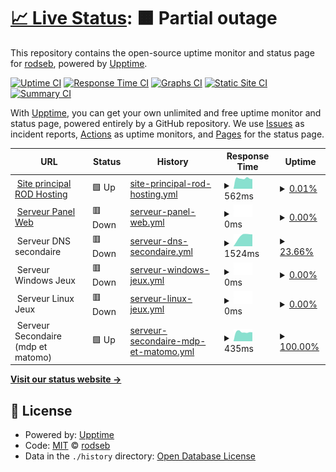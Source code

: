 # [📈 Live Status](https://status2.rod-hosting.com): <!--live status--> **🟧 Partial outage**

This repository contains the open-source uptime monitor and status page for [rodseb](https://status2.rod-hosting.com), powered by [Upptime](https://github.com/upptime/upptime).

[![Uptime CI](https://github.com/koj-co/upptime/workflows/Uptime%20CI/badge.svg)](https://github.com/koj-co/upptime/actions?query=workflow%3A%22Uptime+CI%22)
[![Response Time CI](https://github.com/koj-co/upptime/workflows/Response%20Time%20CI/badge.svg)](https://github.com/koj-co/upptime/actions?query=workflow%3A%22Response+Time+CI%22)
[![Graphs CI](https://github.com/koj-co/upptime/workflows/Graphs%20CI/badge.svg)](https://github.com/koj-co/upptime/actions?query=workflow%3A%22Graphs+CI%22)
[![Static Site CI](https://github.com/koj-co/upptime/workflows/Static%20Site%20CI/badge.svg)](https://github.com/koj-co/upptime/actions?query=workflow%3A%22Static+Site+CI%22)
[![Summary CI](https://github.com/koj-co/upptime/workflows/Summary%20CI/badge.svg)](https://github.com/koj-co/upptime/actions?query=workflow%3A%22Summary+CI%22)

With [Upptime](https://upptime.js.org), you can get your own unlimited and free uptime monitor and status page, powered entirely by a GitHub repository. We use [Issues](https://github.com/rodseb/Stats/issues) as incident reports, [Actions](https://github.com/rodseb/Stats/actions) as uptime monitors, and [Pages](https://status2.rod-hosting.com) for the status page.

<!--start: status pages-->
<!-- This summary is generated by Upptime (https://github.com/upptime/upptime) -->
<!-- Do not edit this manually, your changes will be overwritten -->
<!-- prettier-ignore -->
| URL | Status | History | Response Time | Uptime |
| --- | ------ | ------- | ------------- | ------ |
| <img alt="" src="https://favicons.githubusercontent.com/rod-hosting.com" height="13"> [Site principal ROD Hosting](https://rod-hosting.com/) | 🟩 Up | [site-principal-rod-hosting.yml](https://github.com/rodseb/Stats/commits/HEAD/history/site-principal-rod-hosting.yml) | <details><summary><img alt="Response time graph" src="./graphs/site-principal-rod-hosting/response-time-week.png" height="20"> 562ms</summary><br><a href="https://rod29.ovh/history/site-principal-rod-hosting"><img alt="Response time 577" src="https://img.shields.io/endpoint?url=https%3A%2F%2Fraw.githubusercontent.com%2Frodseb%2FStats%2FHEAD%2Fapi%2Fsite-principal-rod-hosting%2Fresponse-time.json"></a><br><a href="https://rod29.ovh/history/site-principal-rod-hosting"><img alt="24-hour response time 521" src="https://img.shields.io/endpoint?url=https%3A%2F%2Fraw.githubusercontent.com%2Frodseb%2FStats%2FHEAD%2Fapi%2Fsite-principal-rod-hosting%2Fresponse-time-day.json"></a><br><a href="https://rod29.ovh/history/site-principal-rod-hosting"><img alt="7-day response time 562" src="https://img.shields.io/endpoint?url=https%3A%2F%2Fraw.githubusercontent.com%2Frodseb%2FStats%2FHEAD%2Fapi%2Fsite-principal-rod-hosting%2Fresponse-time-week.json"></a><br><a href="https://rod29.ovh/history/site-principal-rod-hosting"><img alt="30-day response time 559" src="https://img.shields.io/endpoint?url=https%3A%2F%2Fraw.githubusercontent.com%2Frodseb%2FStats%2FHEAD%2Fapi%2Fsite-principal-rod-hosting%2Fresponse-time-month.json"></a><br><a href="https://rod29.ovh/history/site-principal-rod-hosting"><img alt="1-year response time 577" src="https://img.shields.io/endpoint?url=https%3A%2F%2Fraw.githubusercontent.com%2Frodseb%2FStats%2FHEAD%2Fapi%2Fsite-principal-rod-hosting%2Fresponse-time-year.json"></a></details> | <details><summary><a href="https://rod29.ovh/history/site-principal-rod-hosting">0.01%</a></summary><a href="https://rod29.ovh/history/site-principal-rod-hosting"><img alt="All-time uptime 25.45%" src="https://img.shields.io/endpoint?url=https%3A%2F%2Fraw.githubusercontent.com%2Frodseb%2FStats%2FHEAD%2Fapi%2Fsite-principal-rod-hosting%2Fuptime.json"></a><br><a href="https://rod29.ovh/history/site-principal-rod-hosting"><img alt="24-hour uptime 0.08%" src="https://img.shields.io/endpoint?url=https%3A%2F%2Fraw.githubusercontent.com%2Frodseb%2FStats%2FHEAD%2Fapi%2Fsite-principal-rod-hosting%2Fuptime-day.json"></a><br><a href="https://rod29.ovh/history/site-principal-rod-hosting"><img alt="7-day uptime 0.01%" src="https://img.shields.io/endpoint?url=https%3A%2F%2Fraw.githubusercontent.com%2Frodseb%2FStats%2FHEAD%2Fapi%2Fsite-principal-rod-hosting%2Fuptime-week.json"></a><br><a href="https://rod29.ovh/history/site-principal-rod-hosting"><img alt="30-day uptime 0.00%" src="https://img.shields.io/endpoint?url=https%3A%2F%2Fraw.githubusercontent.com%2Frodseb%2FStats%2FHEAD%2Fapi%2Fsite-principal-rod-hosting%2Fuptime-month.json"></a><br><a href="https://rod29.ovh/history/site-principal-rod-hosting"><img alt="1-year uptime 25.45%" src="https://img.shields.io/endpoint?url=https%3A%2F%2Fraw.githubusercontent.com%2Frodseb%2FStats%2FHEAD%2Fapi%2Fsite-principal-rod-hosting%2Fuptime-year.json"></a></details>
| <img alt="" src="https://favicons.githubusercontent.com/cpanel.rod-hosting.com" height="13"> [Serveur Panel Web](https://cpanel.rod-hosting.com) | 🟥 Down | [serveur-panel-web.yml](https://github.com/rodseb/Stats/commits/HEAD/history/serveur-panel-web.yml) | <details><summary><img alt="Response time graph" src="./graphs/serveur-panel-web/response-time-week.png" height="20"> 0ms</summary><br><a href="https://rod29.ovh/history/serveur-panel-web"><img alt="Response time 802" src="https://img.shields.io/endpoint?url=https%3A%2F%2Fraw.githubusercontent.com%2Frodseb%2FStats%2FHEAD%2Fapi%2Fserveur-panel-web%2Fresponse-time.json"></a><br><a href="https://rod29.ovh/history/serveur-panel-web"><img alt="24-hour response time 0" src="https://img.shields.io/endpoint?url=https%3A%2F%2Fraw.githubusercontent.com%2Frodseb%2FStats%2FHEAD%2Fapi%2Fserveur-panel-web%2Fresponse-time-day.json"></a><br><a href="https://rod29.ovh/history/serveur-panel-web"><img alt="7-day response time 0" src="https://img.shields.io/endpoint?url=https%3A%2F%2Fraw.githubusercontent.com%2Frodseb%2FStats%2FHEAD%2Fapi%2Fserveur-panel-web%2Fresponse-time-week.json"></a><br><a href="https://rod29.ovh/history/serveur-panel-web"><img alt="30-day response time 751" src="https://img.shields.io/endpoint?url=https%3A%2F%2Fraw.githubusercontent.com%2Frodseb%2FStats%2FHEAD%2Fapi%2Fserveur-panel-web%2Fresponse-time-month.json"></a><br><a href="https://rod29.ovh/history/serveur-panel-web"><img alt="1-year response time 802" src="https://img.shields.io/endpoint?url=https%3A%2F%2Fraw.githubusercontent.com%2Frodseb%2FStats%2FHEAD%2Fapi%2Fserveur-panel-web%2Fresponse-time-year.json"></a></details> | <details><summary><a href="https://rod29.ovh/history/serveur-panel-web">0.00%</a></summary><a href="https://rod29.ovh/history/serveur-panel-web"><img alt="All-time uptime 68.26%" src="https://img.shields.io/endpoint?url=https%3A%2F%2Fraw.githubusercontent.com%2Frodseb%2FStats%2FHEAD%2Fapi%2Fserveur-panel-web%2Fuptime.json"></a><br><a href="https://rod29.ovh/history/serveur-panel-web"><img alt="24-hour uptime 0.00%" src="https://img.shields.io/endpoint?url=https%3A%2F%2Fraw.githubusercontent.com%2Frodseb%2FStats%2FHEAD%2Fapi%2Fserveur-panel-web%2Fuptime-day.json"></a><br><a href="https://rod29.ovh/history/serveur-panel-web"><img alt="7-day uptime 0.00%" src="https://img.shields.io/endpoint?url=https%3A%2F%2Fraw.githubusercontent.com%2Frodseb%2FStats%2FHEAD%2Fapi%2Fserveur-panel-web%2Fuptime-week.json"></a><br><a href="https://rod29.ovh/history/serveur-panel-web"><img alt="30-day uptime 52.01%" src="https://img.shields.io/endpoint?url=https%3A%2F%2Fraw.githubusercontent.com%2Frodseb%2FStats%2FHEAD%2Fapi%2Fserveur-panel-web%2Fuptime-month.json"></a><br><a href="https://rod29.ovh/history/serveur-panel-web"><img alt="1-year uptime 68.26%" src="https://img.shields.io/endpoint?url=https%3A%2F%2Fraw.githubusercontent.com%2Frodseb%2FStats%2FHEAD%2Fapi%2Fserveur-panel-web%2Fuptime-year.json"></a></details>
| <img alt="" src="https://favicons.githubusercontent.com/null" height="13"> Serveur DNS secondaire | 🟥 Down | [serveur-dns-secondaire.yml](https://github.com/rodseb/Stats/commits/HEAD/history/serveur-dns-secondaire.yml) | <details><summary><img alt="Response time graph" src="./graphs/serveur-dns-secondaire/response-time-week.png" height="20"> 1524ms</summary><br><a href="https://rod29.ovh/history/serveur-dns-secondaire"><img alt="Response time 1521" src="https://img.shields.io/endpoint?url=https%3A%2F%2Fraw.githubusercontent.com%2Frodseb%2FStats%2FHEAD%2Fapi%2Fserveur-dns-secondaire%2Fresponse-time.json"></a><br><a href="https://rod29.ovh/history/serveur-dns-secondaire"><img alt="24-hour response time 0" src="https://img.shields.io/endpoint?url=https%3A%2F%2Fraw.githubusercontent.com%2Frodseb%2FStats%2FHEAD%2Fapi%2Fserveur-dns-secondaire%2Fresponse-time-day.json"></a><br><a href="https://rod29.ovh/history/serveur-dns-secondaire"><img alt="7-day response time 1524" src="https://img.shields.io/endpoint?url=https%3A%2F%2Fraw.githubusercontent.com%2Frodseb%2FStats%2FHEAD%2Fapi%2Fserveur-dns-secondaire%2Fresponse-time-week.json"></a><br><a href="https://rod29.ovh/history/serveur-dns-secondaire"><img alt="30-day response time 1611" src="https://img.shields.io/endpoint?url=https%3A%2F%2Fraw.githubusercontent.com%2Frodseb%2FStats%2FHEAD%2Fapi%2Fserveur-dns-secondaire%2Fresponse-time-month.json"></a><br><a href="https://rod29.ovh/history/serveur-dns-secondaire"><img alt="1-year response time 1521" src="https://img.shields.io/endpoint?url=https%3A%2F%2Fraw.githubusercontent.com%2Frodseb%2FStats%2FHEAD%2Fapi%2Fserveur-dns-secondaire%2Fresponse-time-year.json"></a></details> | <details><summary><a href="https://rod29.ovh/history/serveur-dns-secondaire">23.66%</a></summary><a href="https://rod29.ovh/history/serveur-dns-secondaire"><img alt="All-time uptime 91.06%" src="https://img.shields.io/endpoint?url=https%3A%2F%2Fraw.githubusercontent.com%2Frodseb%2FStats%2FHEAD%2Fapi%2Fserveur-dns-secondaire%2Fuptime.json"></a><br><a href="https://rod29.ovh/history/serveur-dns-secondaire"><img alt="24-hour uptime 0.00%" src="https://img.shields.io/endpoint?url=https%3A%2F%2Fraw.githubusercontent.com%2Frodseb%2FStats%2FHEAD%2Fapi%2Fserveur-dns-secondaire%2Fuptime-day.json"></a><br><a href="https://rod29.ovh/history/serveur-dns-secondaire"><img alt="7-day uptime 23.66%" src="https://img.shields.io/endpoint?url=https%3A%2F%2Fraw.githubusercontent.com%2Frodseb%2FStats%2FHEAD%2Fapi%2Fserveur-dns-secondaire%2Fuptime-week.json"></a><br><a href="https://rod29.ovh/history/serveur-dns-secondaire"><img alt="30-day uptime 81.48%" src="https://img.shields.io/endpoint?url=https%3A%2F%2Fraw.githubusercontent.com%2Frodseb%2FStats%2FHEAD%2Fapi%2Fserveur-dns-secondaire%2Fuptime-month.json"></a><br><a href="https://rod29.ovh/history/serveur-dns-secondaire"><img alt="1-year uptime 91.06%" src="https://img.shields.io/endpoint?url=https%3A%2F%2Fraw.githubusercontent.com%2Frodseb%2FStats%2FHEAD%2Fapi%2Fserveur-dns-secondaire%2Fuptime-year.json"></a></details>
| <img alt="" src="https://favicons.githubusercontent.com/null" height="13"> Serveur Windows Jeux | 🟥 Down | [serveur-windows-jeux.yml](https://github.com/rodseb/Stats/commits/HEAD/history/serveur-windows-jeux.yml) | <details><summary><img alt="Response time graph" src="./graphs/serveur-windows-jeux/response-time-week.png" height="20"> 0ms</summary><br><a href="https://rod29.ovh/history/serveur-windows-jeux"><img alt="Response time 2010" src="https://img.shields.io/endpoint?url=https%3A%2F%2Fraw.githubusercontent.com%2Frodseb%2FStats%2FHEAD%2Fapi%2Fserveur-windows-jeux%2Fresponse-time.json"></a><br><a href="https://rod29.ovh/history/serveur-windows-jeux"><img alt="24-hour response time 0" src="https://img.shields.io/endpoint?url=https%3A%2F%2Fraw.githubusercontent.com%2Frodseb%2FStats%2FHEAD%2Fapi%2Fserveur-windows-jeux%2Fresponse-time-day.json"></a><br><a href="https://rod29.ovh/history/serveur-windows-jeux"><img alt="7-day response time 0" src="https://img.shields.io/endpoint?url=https%3A%2F%2Fraw.githubusercontent.com%2Frodseb%2FStats%2FHEAD%2Fapi%2Fserveur-windows-jeux%2Fresponse-time-week.json"></a><br><a href="https://rod29.ovh/history/serveur-windows-jeux"><img alt="30-day response time 0" src="https://img.shields.io/endpoint?url=https%3A%2F%2Fraw.githubusercontent.com%2Frodseb%2FStats%2FHEAD%2Fapi%2Fserveur-windows-jeux%2Fresponse-time-month.json"></a><br><a href="https://rod29.ovh/history/serveur-windows-jeux"><img alt="1-year response time 2010" src="https://img.shields.io/endpoint?url=https%3A%2F%2Fraw.githubusercontent.com%2Frodseb%2FStats%2FHEAD%2Fapi%2Fserveur-windows-jeux%2Fresponse-time-year.json"></a></details> | <details><summary><a href="https://rod29.ovh/history/serveur-windows-jeux">0.00%</a></summary><a href="https://rod29.ovh/history/serveur-windows-jeux"><img alt="All-time uptime 9.00%" src="https://img.shields.io/endpoint?url=https%3A%2F%2Fraw.githubusercontent.com%2Frodseb%2FStats%2FHEAD%2Fapi%2Fserveur-windows-jeux%2Fuptime.json"></a><br><a href="https://rod29.ovh/history/serveur-windows-jeux"><img alt="24-hour uptime 0.00%" src="https://img.shields.io/endpoint?url=https%3A%2F%2Fraw.githubusercontent.com%2Frodseb%2FStats%2FHEAD%2Fapi%2Fserveur-windows-jeux%2Fuptime-day.json"></a><br><a href="https://rod29.ovh/history/serveur-windows-jeux"><img alt="7-day uptime 0.00%" src="https://img.shields.io/endpoint?url=https%3A%2F%2Fraw.githubusercontent.com%2Frodseb%2FStats%2FHEAD%2Fapi%2Fserveur-windows-jeux%2Fuptime-week.json"></a><br><a href="https://rod29.ovh/history/serveur-windows-jeux"><img alt="30-day uptime 0.00%" src="https://img.shields.io/endpoint?url=https%3A%2F%2Fraw.githubusercontent.com%2Frodseb%2FStats%2FHEAD%2Fapi%2Fserveur-windows-jeux%2Fuptime-month.json"></a><br><a href="https://rod29.ovh/history/serveur-windows-jeux"><img alt="1-year uptime 9.00%" src="https://img.shields.io/endpoint?url=https%3A%2F%2Fraw.githubusercontent.com%2Frodseb%2FStats%2FHEAD%2Fapi%2Fserveur-windows-jeux%2Fuptime-year.json"></a></details>
| <img alt="" src="https://favicons.githubusercontent.com/null" height="13"> Serveur Linux Jeux | 🟥 Down | [serveur-linux-jeux.yml](https://github.com/rodseb/Stats/commits/HEAD/history/serveur-linux-jeux.yml) | <details><summary><img alt="Response time graph" src="./graphs/serveur-linux-jeux/response-time-week.png" height="20"> 0ms</summary><br><a href="https://rod29.ovh/history/serveur-linux-jeux"><img alt="Response time 916" src="https://img.shields.io/endpoint?url=https%3A%2F%2Fraw.githubusercontent.com%2Frodseb%2FStats%2FHEAD%2Fapi%2Fserveur-linux-jeux%2Fresponse-time.json"></a><br><a href="https://rod29.ovh/history/serveur-linux-jeux"><img alt="24-hour response time 0" src="https://img.shields.io/endpoint?url=https%3A%2F%2Fraw.githubusercontent.com%2Frodseb%2FStats%2FHEAD%2Fapi%2Fserveur-linux-jeux%2Fresponse-time-day.json"></a><br><a href="https://rod29.ovh/history/serveur-linux-jeux"><img alt="7-day response time 0" src="https://img.shields.io/endpoint?url=https%3A%2F%2Fraw.githubusercontent.com%2Frodseb%2FStats%2FHEAD%2Fapi%2Fserveur-linux-jeux%2Fresponse-time-week.json"></a><br><a href="https://rod29.ovh/history/serveur-linux-jeux"><img alt="30-day response time 1136" src="https://img.shields.io/endpoint?url=https%3A%2F%2Fraw.githubusercontent.com%2Frodseb%2FStats%2FHEAD%2Fapi%2Fserveur-linux-jeux%2Fresponse-time-month.json"></a><br><a href="https://rod29.ovh/history/serveur-linux-jeux"><img alt="1-year response time 916" src="https://img.shields.io/endpoint?url=https%3A%2F%2Fraw.githubusercontent.com%2Frodseb%2FStats%2FHEAD%2Fapi%2Fserveur-linux-jeux%2Fresponse-time-year.json"></a></details> | <details><summary><a href="https://rod29.ovh/history/serveur-linux-jeux">0.00%</a></summary><a href="https://rod29.ovh/history/serveur-linux-jeux"><img alt="All-time uptime 63.43%" src="https://img.shields.io/endpoint?url=https%3A%2F%2Fraw.githubusercontent.com%2Frodseb%2FStats%2FHEAD%2Fapi%2Fserveur-linux-jeux%2Fuptime.json"></a><br><a href="https://rod29.ovh/history/serveur-linux-jeux"><img alt="24-hour uptime 0.00%" src="https://img.shields.io/endpoint?url=https%3A%2F%2Fraw.githubusercontent.com%2Frodseb%2FStats%2FHEAD%2Fapi%2Fserveur-linux-jeux%2Fuptime-day.json"></a><br><a href="https://rod29.ovh/history/serveur-linux-jeux"><img alt="7-day uptime 0.00%" src="https://img.shields.io/endpoint?url=https%3A%2F%2Fraw.githubusercontent.com%2Frodseb%2FStats%2FHEAD%2Fapi%2Fserveur-linux-jeux%2Fuptime-week.json"></a><br><a href="https://rod29.ovh/history/serveur-linux-jeux"><img alt="30-day uptime 52.01%" src="https://img.shields.io/endpoint?url=https%3A%2F%2Fraw.githubusercontent.com%2Frodseb%2FStats%2FHEAD%2Fapi%2Fserveur-linux-jeux%2Fuptime-month.json"></a><br><a href="https://rod29.ovh/history/serveur-linux-jeux"><img alt="1-year uptime 63.43%" src="https://img.shields.io/endpoint?url=https%3A%2F%2Fraw.githubusercontent.com%2Frodseb%2FStats%2FHEAD%2Fapi%2Fserveur-linux-jeux%2Fuptime-year.json"></a></details>
| <img alt="" src="https://favicons.githubusercontent.com/null" height="13"> Serveur Secondaire (mdp et matomo) | 🟩 Up | [serveur-secondaire-mdp-et-matomo.yml](https://github.com/rodseb/Stats/commits/HEAD/history/serveur-secondaire-mdp-et-matomo.yml) | <details><summary><img alt="Response time graph" src="./graphs/serveur-secondaire-mdp-et-matomo/response-time-week.png" height="20"> 435ms</summary><br><a href="https://rod29.ovh/history/serveur-secondaire-mdp-et-matomo"><img alt="Response time 483" src="https://img.shields.io/endpoint?url=https%3A%2F%2Fraw.githubusercontent.com%2Frodseb%2FStats%2FHEAD%2Fapi%2Fserveur-secondaire-mdp-et-matomo%2Fresponse-time.json"></a><br><a href="https://rod29.ovh/history/serveur-secondaire-mdp-et-matomo"><img alt="24-hour response time 422" src="https://img.shields.io/endpoint?url=https%3A%2F%2Fraw.githubusercontent.com%2Frodseb%2FStats%2FHEAD%2Fapi%2Fserveur-secondaire-mdp-et-matomo%2Fresponse-time-day.json"></a><br><a href="https://rod29.ovh/history/serveur-secondaire-mdp-et-matomo"><img alt="7-day response time 435" src="https://img.shields.io/endpoint?url=https%3A%2F%2Fraw.githubusercontent.com%2Frodseb%2FStats%2FHEAD%2Fapi%2Fserveur-secondaire-mdp-et-matomo%2Fresponse-time-week.json"></a><br><a href="https://rod29.ovh/history/serveur-secondaire-mdp-et-matomo"><img alt="30-day response time 450" src="https://img.shields.io/endpoint?url=https%3A%2F%2Fraw.githubusercontent.com%2Frodseb%2FStats%2FHEAD%2Fapi%2Fserveur-secondaire-mdp-et-matomo%2Fresponse-time-month.json"></a><br><a href="https://rod29.ovh/history/serveur-secondaire-mdp-et-matomo"><img alt="1-year response time 483" src="https://img.shields.io/endpoint?url=https%3A%2F%2Fraw.githubusercontent.com%2Frodseb%2FStats%2FHEAD%2Fapi%2Fserveur-secondaire-mdp-et-matomo%2Fresponse-time-year.json"></a></details> | <details><summary><a href="https://rod29.ovh/history/serveur-secondaire-mdp-et-matomo">100.00%</a></summary><a href="https://rod29.ovh/history/serveur-secondaire-mdp-et-matomo"><img alt="All-time uptime 99.83%" src="https://img.shields.io/endpoint?url=https%3A%2F%2Fraw.githubusercontent.com%2Frodseb%2FStats%2FHEAD%2Fapi%2Fserveur-secondaire-mdp-et-matomo%2Fuptime.json"></a><br><a href="https://rod29.ovh/history/serveur-secondaire-mdp-et-matomo"><img alt="24-hour uptime 100.00%" src="https://img.shields.io/endpoint?url=https%3A%2F%2Fraw.githubusercontent.com%2Frodseb%2FStats%2FHEAD%2Fapi%2Fserveur-secondaire-mdp-et-matomo%2Fuptime-day.json"></a><br><a href="https://rod29.ovh/history/serveur-secondaire-mdp-et-matomo"><img alt="7-day uptime 100.00%" src="https://img.shields.io/endpoint?url=https%3A%2F%2Fraw.githubusercontent.com%2Frodseb%2FStats%2FHEAD%2Fapi%2Fserveur-secondaire-mdp-et-matomo%2Fuptime-week.json"></a><br><a href="https://rod29.ovh/history/serveur-secondaire-mdp-et-matomo"><img alt="30-day uptime 99.64%" src="https://img.shields.io/endpoint?url=https%3A%2F%2Fraw.githubusercontent.com%2Frodseb%2FStats%2FHEAD%2Fapi%2Fserveur-secondaire-mdp-et-matomo%2Fuptime-month.json"></a><br><a href="https://rod29.ovh/history/serveur-secondaire-mdp-et-matomo"><img alt="1-year uptime 99.83%" src="https://img.shields.io/endpoint?url=https%3A%2F%2Fraw.githubusercontent.com%2Frodseb%2FStats%2FHEAD%2Fapi%2Fserveur-secondaire-mdp-et-matomo%2Fuptime-year.json"></a></details>

<!--end: status pages-->

[**Visit our status website →**](https://status2.rod-hosting.com)

## 📄 License

- Powered by: [Upptime](https://github.com/upptime/upptime)
- Code: [MIT](./LICENSE) © [rodseb](https://status2.rod-hosting.com)
- Data in the `./history` directory: [Open Database License](https://opendatacommons.org/licenses/odbl/1-0/)
